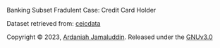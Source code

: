 Banking Subset Fradulent Case: Credit Card Holder 

Dataset retrieved from: [ceicdata](https://www.ceicdata.com/en/malaysia/credit-card-statistics)

Copyright © 2023, [Ardaniah Jamaluddin](https://github.com/ArdaniahJ). Released under the [GNUv3.0](https://github.com/ArdaniahJ/Forecasting_MTCO_Prices_with_SVR_through_Simulated_Annealing/blob/c67a9922748cfda3f987c824683b36306d358009/LICENSE)
